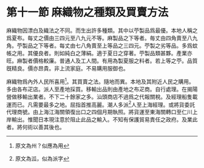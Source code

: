 # 第十一節 麻織物之種類及買賣方法

麻織物因漂白及織法之不同。而生出許多種類。其中以苧製品爲最優。本地人稱之爲夏布。每丈之價由三四元至八九元不等。麻製品之下等者。毎丈由四角賣至八九角。苧製品之下等者。每丈由七八角賣至上等品之三四元。苧製之劣等品。多爲蚊帳之用。其優良者。則如純白之薄絹。適于夏日之穿著。苧製品類甚夥。產業亦旺。麻製者價格較廉。普通人及工人間。有用為製夏服之料者。若上等之苧。品質旣精良。價亦昂貴。非上流家庭。不易購用服御也。

麻織物爲內外人民所喜用[^40]。其買賣之法。隨地而異。本地及其附近人民之購用。多由各布疋店。派人至產地採買。移輸出品則由產地之布疋商。自行處理。在揭陽營做移輸出業者。不下二十餘家之多。汕頭商店不過爲之代報關稅。及經理船隻載運而已。凡需要最多之地。屈指首推高麗。潮人多派[^41]人至上海經理。或將貨委託代理商號。由上海江海關領復出口之四個月期執照。將貨運至東海關轉口至仁川上岸輸出。惟聞日本現注意於阻止此品之輸入。不知有保護貿易責任之政府。及業此者。將何術以善其後也。

[^40]: 原文為州？似應為用

[^41]: 原文為泒，似為派字

